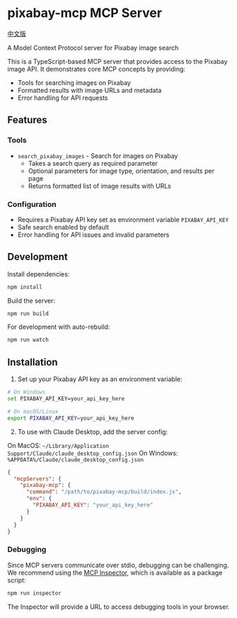 # pixabay-mcp MCP Server

[中文版](README_zh.md)

A Model Context Protocol server for Pixabay image search

This is a TypeScript-based MCP server that provides access to the Pixabay image API. It demonstrates core MCP concepts by providing:

- Tools for searching images on Pixabay
- Formatted results with image URLs and metadata
- Error handling for API requests

## Features

### Tools
- `search_pixabay_images` - Search for images on Pixabay
  - Takes a search query as required parameter
  - Optional parameters for image type, orientation, and results per page
  - Returns formatted list of image results with URLs

### Configuration
- Requires a Pixabay API key set as environment variable `PIXABAY_API_KEY`
- Safe search enabled by default
- Error handling for API issues and invalid parameters

## Development

Install dependencies:
```bash
npm install
```

Build the server:
```bash
npm run build
```

For development with auto-rebuild:
```bash
npm run watch
```

## Installation

1. Set up your Pixabay API key as an environment variable:

```bash
# On Windows
set PIXABAY_API_KEY=your_api_key_here

# On macOS/Linux
export PIXABAY_API_KEY=your_api_key_here
```

2. To use with Claude Desktop, add the server config:

On MacOS: `~/Library/Application Support/Claude/claude_desktop_config.json`
On Windows: `%APPDATA%/Claude/claude_desktop_config.json`

```json
{
  "mcpServers": {
    "pixabay-mcp": {
      "command": "/path/to/pixabay-mcp/build/index.js",
      "env": {
        "PIXABAY_API_KEY": "your_api_key_here"
      }
    }
  }
}
```

### Debugging

Since MCP servers communicate over stdio, debugging can be challenging. We recommend using the [MCP Inspector](https://github.com/modelcontextprotocol/inspector), which is available as a package script:

```bash
npm run inspector
```

The Inspector will provide a URL to access debugging tools in your browser.
